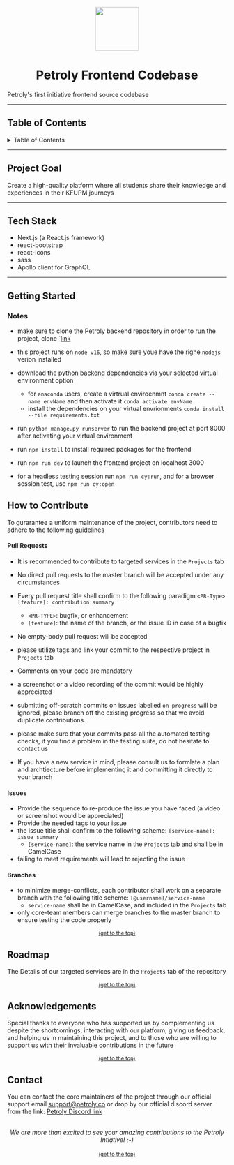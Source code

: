 <p  align="center">
<img  width="100" height="100" src="https://i.postimg.cc/L6NPJzgv/new-favicon.png">
</p>

<h1 align="center" > Petroly Frontend Codebase</h1>

Petroly's first initiative frontend source codebase

---

## Table of Contents

<details>
<summary>Table of Contents</summary>
<ol>
<li>
<a href="#Project-Goal">Project Goal</a>
</li>
<li>
<a href="#Tech-Stack">Tech Stack</a>
</li>
<li>
<a href="#Getting-Started">Getting Started</a>
</li>
  <li>
<details>
<summary><a href="#How-to-contribute">How to contribute?</a></summary>
<ul>
<li>
<a href="#Pull-Requests">Pull Requests</a>
</li>
<li>
<a href="#Issues">Opening Issues</a>
</li>
<li>
<a href="#Branches">Branches</a>
</li>
</ul>
</details>
  </li>
<li>
<a href="#Roadmap">Roadmap</a>
</li>
<li>
<a href="#Acknowledgement">Acknowledgements</a>
</li>
<li>
<a href="#Contact">Contact</a>
</li>
</ol>
</details>

---

## Project Goal

Create a high-quality platform where all students share their knowledge and experiences in their KFUPM journeys

---

## Tech Stack

- Next.js (a React.js framework)
- react-bootstrap
- react-icons
- sass
- Apollo client for GraphQL

---

## Getting Started
### Notes
- make sure to clone the Petroly backend repository in order to run the project, clone `<a href="https://github.com/petroly-initiative/petroly-django">link</a>
- this project runs on `node v16`, so make sure youe have the righe `nodejs` verion installed

- download the python backend dependencies via your selected virtual environment option
  - for `anaconda` users, create a virtrual enviroenmnt `conda create --name envName` and then activate it `conda activate envName`
  -  install the dependencies on your virtual envrionments `conda install --file requirements.txt`
- run `python manage.py runserver` to run the backend project at port 8000 after activating your virtual environment
- run `npm install` to install required packages for the frontend
- run `npm run dev` to launch the frontend project on localhost 3000
- for a headless testing session run `npm run cy:run`, and for a browser session test, use `npm run cy:open`

## How to Contribute

To gurarantee a uniform maintenance of the project, contributors need to adhere to the following guidelines

#### Pull Requests

- It is recommended to contribute to targeted services in the `Projects` tab
- No direct pull requests to the master branch will be accepted under any circumstances
- Every pull request title shall confirm to the following paradigm `<PR-Type>[feature]: contribution summary`
  - `<PR-TYPE>`: bugfix, or enhancement
  - `[feature]`: the name of the branch, or the issue ID in case of a bugfix
- No empty-body pull request will be accepted
- please utilize tags and link your commit to the respective project in `Projects` tab
- Comments on your code are mandatory
- a screenshot or a video recording of the commit would be highly appreciated
- submitting off-scratch commits on issues labelled `on progress` will be ignored, please branch off the existing progress so that we avoid duplicate contributions.

- please make sure that your commits pass all the automated testing checks, if you find a problem in the testing suite, do not hesitate to contact us

- If you have a new service in mind, please consult us to formlate a plan and archtiecture before implementing it and committing it directly to your branch


#### Issues

- Provide the sequence to re-produce the issue you have faced (a video or screenshot would be appreciated)
- Provide the needed tags to your issue
- the issue title shall confirm to the following scheme: `[service-name]: issue summary`
  - `[service-name]`: the service name in the `Projects` tab and shall be in CamelCase
- failing to meet requirements will lead to rejecting the issue

#### Branches

- to minimize merge-conflicts, each contributor shall work on a separate branch with the following title scheme: `[@username]/service-name`
  - `service-name` shall be in CamelCase, and included in the `Projects` tab
- only core-team members can merge branches to the master branch to ensure testing the code properly
<div style="font-size: 12px;" align="center"><a href="#Table-of-Contents" >(get to the top)</a></div>

## Roadmap

The Details of our targeted services are in the `Projects` tab of the repository

<div style="font-size: 12px;" align="center"><a href="#Table-of-Contents" >(get to the top)</a></div>

## Acknowledgements

Special thanks to everyone who has supported us by complementing us despite the shortcomings, interacting with our platform, giving us feedback, and helping us in maintaining this project, and to those who are willing to support us with their invaluable contributions in the future

<div style="font-size: 12px;" align="center"><a href="#Table-of-Contents" >(get to the top)</a></div>

## Contact

You can contact the core maintainers of the project through our official support email support@petroly.co or drop by our official discord server from the link:
<a href="https://discord.gg/XWSTFmprHU">Petroly Discord link</a>

<br />
<div align="center"><i>We are more than excited to see your amazing contributions to the Petroly Intiative! ;-)</i></div>
<br/>
<div style="font-size: 12px;" align="center"><a href="#Table-of-Contents" >(get to the top)</a></div>
